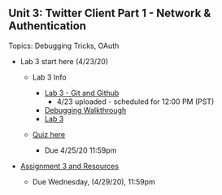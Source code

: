 ## Unit 3: Twitter Client Part 1 - Network & Authentication
Topics: Debugging Tricks, OAuth
* Lab 3 start here (4/23/20)
   * Lab 3 Info 
      * [Lab 3 - Git and Github](https://www.youtube.com/watch?v=xVe5WiTPMRE)
          * 4/23 uploaded - scheduled for 12:00 PM (PST)
      * [Debugging Walkthrough](https://www.youtube.com/watch?v=UH7bGwf7tM0&list=PLIqdEn7Fno3jD-xkugtPi1UoQJs1xoa17)
      * [Lab 3](https://courses.codepath.com/courses/android_university/unit/3#!exercises)
      
    * [Quiz here](https://docs.google.com/forms/d/e/1FAIpQLSe0FRb76FKqHyjQTs3e0xBQwjjmn33sDqIw_-Ub9atEVtF1Qg/viewform?usp=sf_link)
      * Due 4/25/20 11:59pm
      
* [Assignment 3 and Resources](https://courses.codepath.com/courses/android_university/unit/3#!assignment)
   * Due Wednesday, (4/29/20), 11:59pm 
    
